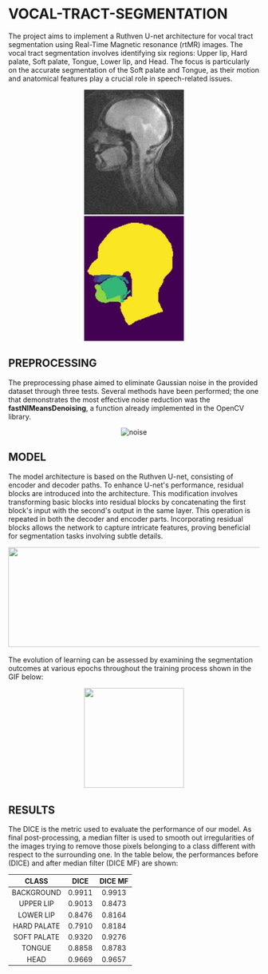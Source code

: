 # VOCAL-TRACT-SEGMENTATION
The project aims to implement a Ruthven U-net architecture for vocal tract segmentation using Real-Time Magnetic resonance (rtMR) images. The vocal tract segmentation involves identifying six regions: Upper lip, Hard palate, Soft palate, Tongue, Lower lip, and Head. The focus is particularly on the accurate segmentation of the Soft palate and Tongue, as their motion and anatomical features play a crucial role in speech-related issues.

<p float="left" align="center">
  <img src="images/1.png" hspace="30"  width="200" heigth="200"/ >
  <img src="images/2.png" hspace="30"  width="200" heigth="200"/> 
</p>


## PREPROCESSING
The preprocessing phase aimed to eliminate Gaussian noise in the provided dataset through three tests. Several methods have been performed; the one that demonstrates the most effective noise reduction was the **fastNlMeansDenoising**, a function already implemented in the OpenCV library.
<p align="center">
  <img width="550" height="320" alt="noise" src="https://github.com/NacliNaclo/VOCAL-TRACT-SEGMENTATION/assets/107640468/122d29da-2bb9-420a-8963-313553b85a0e](https://github.com/NacliNaclo/VOCAL-TRACT-SEGMENTATION/assets/107640468/a7b6610e-bc6b-4319-85fe-2687a8c6ae23)">
</p>

## MODEL
The model architecture is based on the Ruthven U-net, consisting of encoder and decoder paths.
To enhance U-net's performance, residual blocks are introduced into the architecture. This modification involves transforming basic blocks into residual blocks by concatenating the first block's input with the second's output in the same layer. This operation is repeated in both the decoder and encoder parts. Incorporating residual blocks allows the network to capture intricate features, proving beneficial for segmentation tasks involving subtle details.

<p align="center">
  <img width="700" height="200" src="https://github.com/NacliNaclo/VOCAL-TRACT-SEGMENTATION/assets/107640468/8c7b3b2c-7689-4db5-aaac-77e2ffcc0394"/>
</p>



The evolution of learning can be assessed by examining the segmentation outcomes at various epochs throughout the training process shown in the GIF below:
<p align="center">
  <img width="200" height="200" src="Media1 (online-video-cutter.com)(1).gif"/>
</p>

## RESULTS
The DICE is the metric used to evaluate the performance of our model. 
As final post-processing, a median filter is used to smooth out irregularities of the images trying to remove those pixels belonging to a class different with respect to the surrounding one. In the table below, the performances before (DICE) and after median filter (DICE MF) are shown:

<div align="center">
  
| CLASS         | DICE  | DICE MF |
|:-------------:|:-----:|:----:|
| BACKGROUND    | 0.9911| 0.9913 |
| UPPER LIP      | 0.9013| 0.8473 |
| LOWER LIP      | 0.8476| 0.8164 |
| HARD PALATE    | 0.7910| 0.8184 |
| SOFT PALATE    | 0.9320| 0.9276 |
| TONGUE         | 0.8858| 0.8783 |
| HEAD           | 0.9669| 0.9657 |
  
<div>






